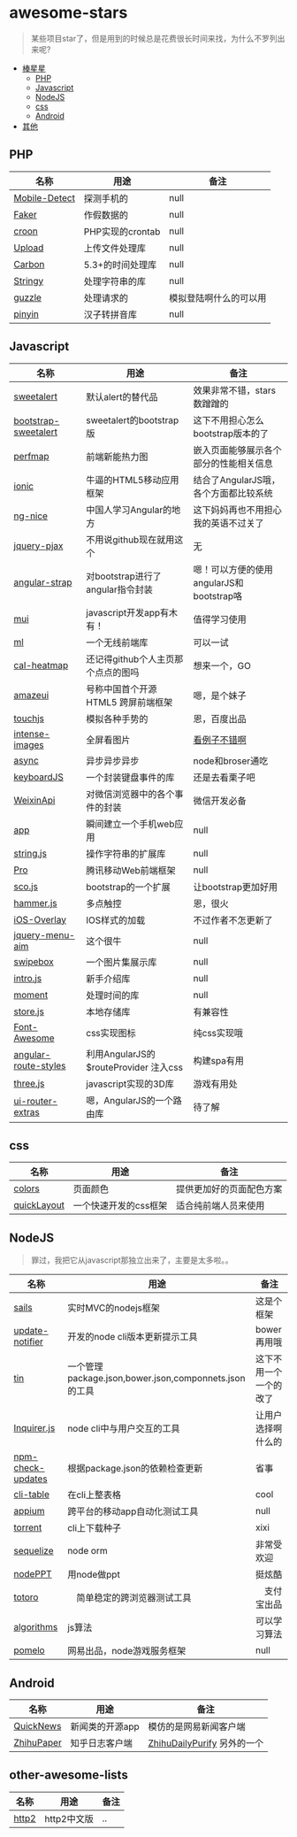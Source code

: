awesome-stars
=============

> 某些项目star了，但是用到的时候总是花费很长时间来找，为什么不罗列出来呢?

- [棒星星](#awesome-stars)
    - [PHP](#php)
    - [Javascript](#javascript)
    - [NodeJS](#nodejs)
    - [css](#css)
    - [Android](#android)
- [其他](#other-awesome-lists)

## PHP

名称 | 用途 | 备注
-----|------|-----
[Mobile-Detect](https://github.com/serbanghita/Mobile-Detect) | 探测手机的 | null
[Faker](https://github.com/fzaninotto/Faker) | 作假数据的 | null
[croon](https://github.com/hfcorriez/croon) | PHP实现的crontab | null
[Upload](https://github.com/codeguy/Upload) | 上传文件处理库 | null
[Carbon](https://github.com/briannesbitt/Carbon) | 5.3+的时间处理库 | null
[Stringy](https://github.com/danielstjules/Stringy) | 处理字符串的库 | null
[guzzle](https://github.com/guzzle/guzzle) | 处理请求的 | 模拟登陆啊什么的可以用
[pinyin](https://github.com/overtrue/pinyin) | 汉子转拼音库 | null

## Javascript

名称 | 用途 | 备注
-----|------|-----
[sweetalert](https://github.com/t4t5/sweetalert) | 默认alert的替代品 | 效果非常不错，stars数蹭蹭的
[bootstrap-sweetalert](https://github.com/lipis/bootstrap-sweetalert) | sweetalert的bootstrap版 | 这下不用担心怎么bootstrap版本的了
[perfmap](https://github.com/zeman/perfmap) | 前端新能热力图 | 嵌入页面能够展示各个部分的性能相关信息
[ionic](https://github.com/driftyco/ionic) | 牛逼的HTML5移动应用框架 | 结合了AngularJS哦，各个方面都比较系统
[ng-nice](https://github.com/angular-cn/ng-nice) | 中国人学习Angular的地方 | 这下妈妈再也不用担心我的英语不过关了
[jquery-pjax](https://github.com/defunkt/jquery-pjax) | 不用说github现在就用这个 | 无
[angular-strap](https://github.com/mgcrea/angular-strap) | 对bootstrap进行了angular指令封装 | 嗯！可以方便的使用angularJS和bootstrap咯
[mui](https://github.com/dcloudio/mui) | javascript开发app有木有！| 值得学习使用
[ml](https://github.com/amfe/ml) | 一个无线前端库 | 可以一试
[cal-heatmap](https://github.com/kamisama/cal-heatmap) | 还记得github个人主页那个点点的图吗 | 想来一个，GO
[amazeui](https://github.com/allmobilize/amazeui) | 号称中国首个开源 HTML5 跨屏前端框架 | 嗯，是个妹子
[touchjs](https://github.com/Clouda-team/touchjs) | 模拟各种手势的 | 恩，百度出品
[intense-images](https://github.com/tholman/intense-images) | 全屏看图片 | [看例子不错啊](http://tholman.com/intense-images/)
[async](https://github.com/caolan/async) | 异步异步异步 | node和broser通吃
[keyboardJS](https://github.com/RobertWHurst/KeyboardJS) | 一个封装键盘事件的库 | 还是去看栗子吧
[WeixinApi](https://github.com/zxlie/WeixinApi) | 对微信浏览器中的各个事件的封装 | 微信开发必备
[app](https://github.com/kikinteractive/app) | 瞬间建立一个手机web应用 | null
[string.js](https://github.com/jprichardson/string.js) | 操作字符串的扩展库 | null
[Pro](https://github.com/AlloyTeam/Pro) | 腾讯移动Web前端框架 | null
[sco.js](https://github.com/terebentina/sco.js) | bootstrap的一个扩展 | 让bootstrap更加好用
[hammer.js](https://github.com/hammerjs/hammer.js) | 多点触控 | 恩，很火
[iOS-Overlay](https://github.com/taitems/iOS-Overlay) | IOS样式的加载 | 不过作者不怎更新了
[jquery-menu-aim](https://github.com/kamens/jQuery-menu-aim) | 这个很牛 | null
[swipebox](https://github.com/brutaldesign/swipebox) | 一个图片集展示库 | null
[intro.js](https://github.com/usablica/intro.js) | 新手介绍库 | null
[moment](https://github.com/moment/moment) | 处理时间的库 | null
[store.js](https://github.com/marcuswestin/store.js) | 本地存储库 | 有兼容性
[Font-Awesome](https://github.com/FortAwesome/Font-Awesome) | css实现图标 | 纯css实现哦
[angular-route-styles](https://github.com/tennisgent/angular-route-styles) | 利用AngularJS的$routeProvider 注入css | 构建spa有用
[three.js](https://github.com/mrdoob/three.js) | javascript实现的3D库 | 游戏有用处
[ui-router-extras](https://github.com/christopherthielen/ui-router-extras) | 嗯，AngularJS的一个路由库 | 待了解

## css

名称 | 用途 | 备注
-----|------|-----
[colors](https://github.com/mrmrs/colors) | 页面颜色 | 提供更加好的页面配色方案
[quickLayout](https://github.com/zhangxinxu/quickLayout) | 一个快速开发的css框架 | 适合纯前端人员来使用

## NodeJS

> 罪过，我把它从javascript那独立出来了，主要是太多啦。。

名称 | 用途 | 备注
-----|------|-----
[sails](https://github.com/balderdashy/sails) | 实时MVC的nodejs框架 | 这是个框架
[update-notifier](https://github.com/yeoman/update-notifier) | 开发的node cli版本更新提示工具 | bower再用哦
[tin](https://github.com/jprichardson/tin) | 一个管理package.json,bower.json,componnets.json的工具 | 这下不用一个一个的改了
[Inquirer.js](https://github.com/SBoudrias/Inquirer.js) | node cli中与用户交互的工具 | 让用户选择啊什么的
[npm-check-updates](https://github.com/tjunnone/npm-check-updates) | 根据package.json的依赖检查更新 | 省事
[cli-table](https://github.com/Automattic/cli-table) | 在cli上整表格 | cool
[appium](https://github.com/appium/appium) | 跨平台的移动app自动化测试工具 | null
[torrent](https://github.com/maxogden/torrent) | cli上下载种子 | xixi
[sequelize](https://github.com/sequelize/sequelize) | node orm | 非常受欢迎
[nodePPT](https://github.com/ksky521/nodePPT) | 用node做ppt | 挺炫酷
[totoro](https://github.com/totorojs/totoro) |　简单稳定的跨浏览器测试工具 |　支付宝出品
[algorithms](https://github.com/felipernb/algorithms.js) | js算法 | 可以学习算法
[pomelo](https://github.com/NetEase/pomelo) | 网易出品，node游戏服务框架 | null

## Android

名称 | 用途 | 备注
-----|------|-----
[QuickNews](https://github.com/tigerguixh/QuickNews) | 新闻类的开源app | 模仿的是网易新闻客户端
[ZhihuPaper](https://github.com/cundong/ZhihuPaper) | 知乎日志客户端 | [ZhihuDailyPurify](https://github.com/izzyleung/ZhihuDailyPurify) 另外的一个


## other-awesome-lists

名称 | 用途 | 备注
-----|------|-----
[http2](https://github.com/fex-team/http2-spec/blob/master/HTTP2%E4%B8%AD%E8%8B%B1%E5%AF%B9%E7%85%A7%E7%89%88(06-29).md) | http2中文版 | ..
